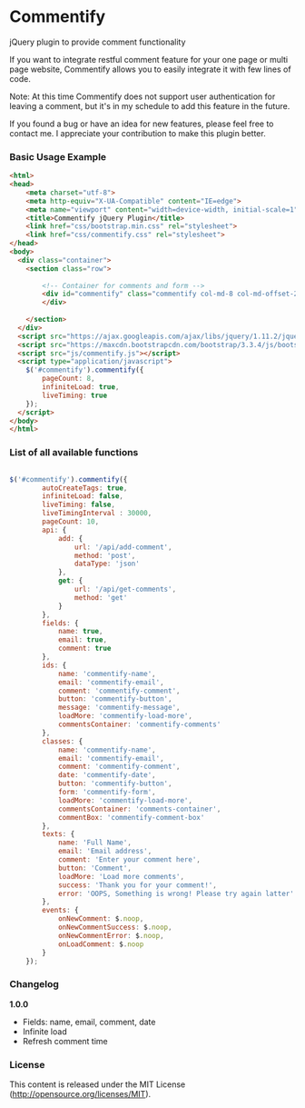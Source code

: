 # Commentify
jQuery plugin to provide comment functionality

If you want to integrate restful comment feature for your one page or multi page website, Commentify allows you to easily integrate it with few lines of code.

Note: At this time Commentify does not support user authentication for leaving a comment, but it's in my schedule to add this feature in the future.

If you found a bug or have an idea for new features, please feel free to contact me. I appreciate your contribution to make this plugin better.



### Basic Usage Example ###

```html
<html>
<head>
    <meta charset="utf-8">
    <meta http-equiv="X-UA-Compatible" content="IE=edge">
    <meta name="viewport" content="width=device-width, initial-scale=1">
    <title>Commentify jQuery Plugin</title>
    <link href="css/bootstrap.min.css" rel="stylesheet">
    <link href="css/commentify.css" rel="stylesheet">
</head>
<body>
  <div class="container">
    <section class="row">
    
        <!-- Container for comments and form -->
        <div id="commentify" class="commentify col-md-8 col-md-offset-2">
        </div>
        
    </section>
  </div>
  <script src="https://ajax.googleapis.com/ajax/libs/jquery/1.11.2/jquery.min.js"></script>
  <script src="https://maxcdn.bootstrapcdn.com/bootstrap/3.3.4/js/bootstrap.min.js"></script>
  <script src="js/commentify.js"></script>
  <script type="application/javascript">
    $('#commentify').commentify({
        pageCount: 8,
        infiniteLoad: true,
        liveTiming: true
    });
  </script>
</body>
</html>
```
     
     
     
### List of all available functions   

```js

$('#commentify').commentify({
        autoCreateTags: true,
        infiniteLoad: false,
        liveTiming: false,
        liveTimingInterval : 30000,
        pageCount: 10,
        api: {
            add: {
                url: '/api/add-comment',
                method: 'post',
                dataType: 'json'
            },
            get: {
                url: '/api/get-comments',
                method: 'get'
            }
        },
        fields: {
            name: true,
            email: true,
            comment: true
        },
        ids: {
            name: 'commentify-name',
            email: 'commentify-email',
            comment: 'commentify-comment',
            button: 'commentify-button',
            message: 'commentify-message',
            loadMore: 'commentify-load-more',
            commentsContainer: 'commentify-comments'
        },
        classes: {
            name: 'commentify-name',
            email: 'commentify-email',
            comment: 'commentify-comment',
            date: 'commentify-date',
            button: 'commentify-button',
            form: 'commentify-form',
            loadMore: 'commentify-load-more',
            commentsContainer: 'comments-container',
            commentBox: 'commentify-comment-box'
        },
        texts: {
            name: 'Full Name',
            email: 'Email address',
            comment: 'Enter your comment here',
            button: 'Comment',
            loadMore: 'Load more comments',
            success: 'Thank you for your comment!',
            error: 'OOPS, Something is wrong! Please try again latter'
        },
        events: {
            onNewComment: $.noop,
            onNewCommentSuccess: $.noop,
            onNewCommentError: $.noop,
            onLoadComment: $.noop
        }
    });

```


### Changelog

**1.0.0**
*  Fields: name, email, comment, date
*  Infinite load
*  Refresh comment time



### License ###

This content is released under the MIT License (http://opensource.org/licenses/MIT).
